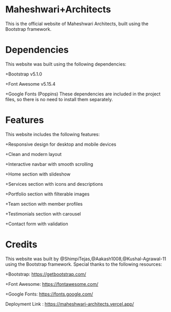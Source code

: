 # Maheshwari+Architects
This is the official website of Maheshwari Architects, built using the Bootstrap framework.

# Dependencies
This website was built using the following dependencies:

+Bootstrap v5.1.0

+Font Awesome v5.15.4

+Google Fonts (Poppins)
These dependencies are included in the project files, so there is no need to install them separately.

# Features
This website includes the following features:

+Responsive design for desktop and mobile devices

+Clean and modern layout

+Interactive navbar with smooth scrolling

+Home section with slideshow

+Services section with icons and descriptions

+Portfolio section with filterable images

+Team section with member profiles

+Testimonials section with carousel

+Contact form with validation

# Credits
This website was built by @ShimpiTejas,@Aakash1008,@Kushal-Agrawal-11 using the Bootstrap framework. Special thanks to the following resources:

+Bootstrap: https://getbootstrap.com/

+Font Awesome: https://fontawesome.com/

+Google Fonts: https://fonts.google.com/

Deployment Link : https://maheshwari-architects.vercel.app/
